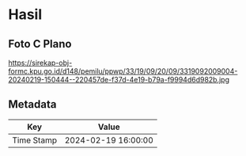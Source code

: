 # Hasil

## Foto C Plano

https://sirekap-obj-formc.kpu.go.id/d148/pemilu/ppwp/33/19/09/20/09/3319092009004-20240219-150444--220457de-f37d-4e19-b79a-f9994d6d982b.jpg


## Metadata

| Key        | Value               |
| ---------- | ------------------- |
| Time Stamp | 2024-02-19 16:00:00 |



